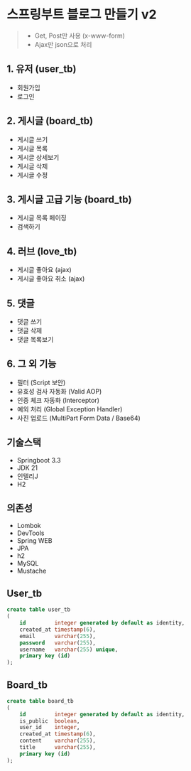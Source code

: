 # 스프링부트 블로그 만들기 v2

> - Get, Post만 사용 (x-www-form)
> - Ajax만 json으로 처리

## 1. 유저 (user_tb)

- 회원가입
- 로그인

## 2. 게시글 (board_tb)

- 게시글 쓰기
- 게시글 목록
- 게시글 상세보기
- 게시글 삭제
- 게시글 수정

## 3. 게시글 고급 기능 (board_tb)

- 게시글 목록 페이징
- 검색하기

## 4. 러브 (love_tb)

- 게시글 좋아요 (ajax)
- 게시글 좋아요 취소 (ajax)

## 5. 댓글

- 댓글 쓰기
- 댓글 삭제
- 댓글 목록보기

## 6. 그 외 기능

- 필터 (Script 보안)
- 유효성 검사 자동화 (Valid AOP)
- 인증 체크 자동화 (Interceptor)
- 예외 처리 (Global Exception Handler)
- 사진 업로드 (MultiPart Form Data / Base64)

## 기술스택

- Springboot 3.3
- JDK 21
- 인텔리J
- H2

## 의존성

- Lombok
- DevTools
- Spring WEB
- JPA
- h2
- MySQL
- Mustache

## User_tb

```sql
create table user_tb
(
    id         integer generated by default as identity,
    created_at timestamp(6),
    email      varchar(255),
    password   varchar(255),
    username   varchar(255) unique,
    primary key (id)
);
```

## Board_tb

```sql
create table board_tb
(
    id         integer generated by default as identity,
    is_public  boolean,
    user_id    integer,
    created_at timestamp(6),
    content    varchar(255),
    title      varchar(255),
    primary key (id)
);
```